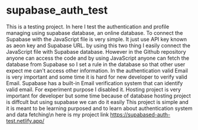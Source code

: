 # supabase_auth_test

This is a testing project. In here I test the authentication and profile managing using supabase database, an online database. To connect the Supabase with the JavaScript file is very simple. It just use API key known as aeon key and Supabase URL. by using this two thing I easily connect the JavaScript file with Supabase database. However in the Github repository anyone can access the code and by using JavaScript anyone can fetch the database from Supabase so I set a rule in the database so that other user expect me can't access other information. 
In the authentication valid Email is very important and some time it is hard for new developer to verify valid Email. Supabase has a built-in Email verification system that can identify valid email. For experiment purpose I disabled it. Hosting project is very important for developer but some time because of database hosting project is diffcult but using supabase we can do it easily
This project is simple and it is meant to be learning purposed and to learn about authentication system and data fetching\n
here is my project link
https://supabased-auth-test.netlify.app/
